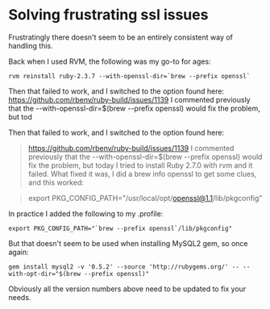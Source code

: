 # Solving frustrating ssl issues

Frustratingly there doesn't seem to be an entirely consistent way of handling this.

Back when I used RVM, the following was my go-to for ages:
```
rvm reinstall ruby-2.3.7 --with-openssl-dir=`brew --prefix openssl`
``` 

Then that failed to work, and I switched to the option found here:
https://github.com/rbenv/ruby-build/issues/1139
I commented previously that the --with-openssl-dir=$(brew --prefix openssl) would fix the problem, but tod

Then that failed to work, and I switched to the option found here:
> https://github.com/rbenv/ruby-build/issues/1139
> I commented previously that the --with-openssl-dir=$(brew --prefix openssl) would fix the problem, but today I tried to install Ruby 2.7.0 with rvm and it failed. What fixed it was, I did a brew info openssl to get some clues, and this worked:

> export PKG_CONFIG_PATH="/usr/local/opt/openssl@1.1/lib/pkgconfig"

In practice I added the following to my .profile:

```
export PKG_CONFIG_PATH="`brew --prefix openssl`/lib/pkgconfig"
```

But that doesn't seem to be used when installing MySQL2 gem, so once again:

```
gem install mysql2 -v '0.5.2' --source 'http://rubygems.org/' -- --with-opt-dir="$(brew --prefix openssl)"
```

Obviously all the version numbers above need to be updated to fix your needs.
